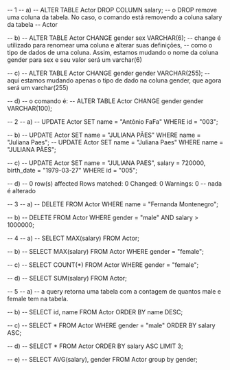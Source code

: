 -- 1
-- a)
-- ALTER TABLE Actor DROP COLUMN salary;
-- o DROP remove uma coluna da tabela. No caso, o comando está removendo a coluna salary da tabela
-- Actor

-- b)
-- ALTER TABLE Actor CHANGE gender sex VARCHAR(6);
-- change é utilizado para renomear uma coluna e alterar suas definições, 
-- como o tipo de dados de uma coluna. Assim, estamos mudando o nome da coluna gender para sex e seu valor será um varchar(6)

-- c)
-- ALTER TABLE Actor CHANGE gender gender VARCHAR(255);
-- aqui estamos mudando apenas o tipo de dado na coluna gender, que agora será um varchar(255)

-- d)
-- o comando é:
-- ALTER TABLE Actor CHANGE gender gender VARCHAR(100);


-- 2
-- a)
-- UPDATE Actor SET name = "Antônio FaFa" WHERE id = "003";

-- b)
-- UPDATE Actor SET name = "JULIANA PÃES" WHERE name = "Juliana Paes";
-- UPDATE Actor SET name = "Juliana Paes" WHERE name = "JULIANA PÃES";

-- c)
-- UPDATE Actor SET name = "JULIANA PAES", salary = 720000, birth_date = "1979-03-27" WHERE id = "005";

-- d)
-- 0 row(s) affected Rows matched: 0  Changed: 0  Warnings: 0
-- nada é alterado

-- 3
-- a)
-- DELETE FROM Actor WHERE name = "Fernanda Montenegro";

-- b)
-- DELETE FROM Actor WHERE gender = "male" AND salary > 1000000;

-- 4
-- a)
-- SELECT MAX(salary) FROM Actor;

-- b) 
-- SELECT MAX(salary) FROM Actor WHERE gender = "female";

-- c)
-- SELECT COUNT(*) FROM Actor WHERE gender = "female";

-- d)
-- SELECT SUM(salary) FROM Actor;

-- 5
-- a)
-- a query retorna uma tabela com a contagem de quantos male e female tem na tabela.

-- b)
-- SELECT id, name FROM Actor ORDER BY name DESC;

-- c)
-- SELECT * FROM Actor WHERE gender = "male" ORDER BY salary ASC;

-- d)
-- SELECT * FROM Actor ORDER BY salary ASC LIMIT 3;

-- e)
-- SELECT AVG(salary), gender FROM Actor group by gender;

